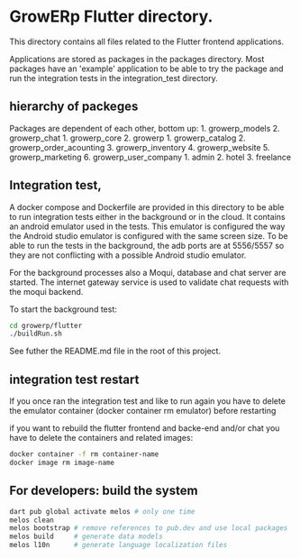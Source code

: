 # GrowERp Flutter directory.

This directory contains all files related to the Flutter frontend applications.

Applications are stored as packages in the packages directory. Most packages have an 'example' application to be able to try the package and run the integration tests in the integration_test directory.

## hierarchy of packeges

Packages are dependent of each other, bottom up:
    1. growerp_models
    2. growerp_chat
        1. growerp_core
        2. growerp
            1. growerp_catalog
            2. growerp_order_acounting
            3. growerp_inventory
            4. growerp_website
            5. growerp_marketing
            6. growerp_user_company
                1. admin
                2. hotel
                3. freelance


## Integration test,
A docker compose and Dockerfile are provided in this directory to be able to run integration tests either in the background or in the cloud. It contains an android emulator used in the tests. This emulator is configured the way the Android studio emulator is configured with the same screen size.
To be able to run the tests in the background, the adb ports are at 5556/5557 so they are not conflicting with a possible Android studio emulator.

For the background processes also a Moqui, database and chat server are started. The internet gateway service is used to validate chat requests with the moqui backend.

To start the background test:
```bash
cd growerp/flutter
./buildRun.sh
```

See futher the README.md file in the root of this project.

## integration test restart
If you once ran the integration test and like to run again you have to delete the emulator container (docker container rm emulator) before restarting

if you want to rebuild the flutter frontend and backe-end and/or chat you have to delete the containers and related images:
```bash
docker container -f rm container-name
docker image rm image-name
```
## For developers: build the system

```sh
dart pub global activate melos # only one time
melos clean
melos bootstrap # remove references to pub.dev and use local packages
melos build     # generate data models
melos l10n      # generate language localization files
```
